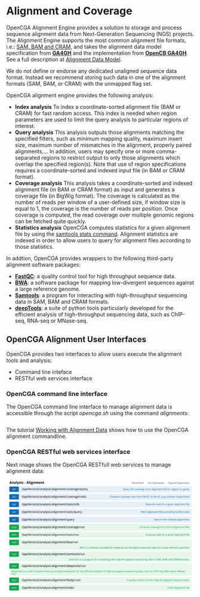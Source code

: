 # Alignment and Coverage

OpenCGA Alignment Engine provides a solution to storage and process sequence alignment data from Next-Generation Sequencing \(NGS\) projects. The Alignment Engine supports the most common alignment file formats, i.e.: [SAM, BAM and CRAM](https://github.com/samtools/hts-specs), and takes the alignment data model specification from [**GA4GH**](http://ga4gh.org/#/) and the implementation from [**OpenCB GA4GH**](https://github.com/opencb/ga4gh). See a full description at [Alignment Data Model](http://docs.opencb.org/display/opencga/Alignment+Data+Model).

We do not define or endorse any dedicated unaligned sequence data format. Instead we recommend storing such data in one of the alignment formats \(SAM, BAM, or CRAM\) with the unmapped flag set.

OpenCGA alignment engine provides the following analysis:

* **Index analysis** To index a coordinate-sorted alignment file \(BAM or CRAM\) for fast random access. This index is needed when region parameters are used to limit the query analysis to particular regions of interest.
* **Query analysis** This analysis outputs those alignments matching the specified filters, such as minimum mapping quality, maximum insert size, maximum number of mismatches in the alignment, properly paired alignments,... In addition, users may specify one or more comma-separated regions to restrict output to only those alignments which overlap the specified region\(s\). Note that use of region specifications requires a coordinate-sorted and indexed input file \(in BAM or CRAM format\).
* **Coverage analysis** This analysis takes a coordinate-sorted and indexed alignment file \(in BAM or CRAM format\) as input and generates a coverage file \(in BigWig format\). The coverage is calculated as the number of reads per window of a user-defined size, if window size is equal to 1, the coverage is the number of reads per position. Once coverage is computed, the read coverage over multiple genomic regions can be fetched quite quickly.
* **Statistics analysis** OpenCGA computes statistics for a given alignment file by using the [samtools stats command](http://www.htslib.org/doc/samtools-stats.1.html). Alignment statistics are indexed in order to allow users to query for alignment files according to those statistics.

In addtion, OpenCGA provides wrappers to the following third-party alignment software packages:

* [**FastQC**](https://www.bioinformatics.babraham.ac.uk/projects/fastqc/): a quality control tool for high throughput sequence data.
* [**BWA**](http://bio-bwa.sourceforge.net/): a software package for mapping low-divergent sequences against a large reference genome.
* [**Samtools**](http://www.htslib.org/): a program for interacting with high-throughput sequencing data in SAM, BAM and CRAM formats.
* [**deepTools**](https://deeptools.readthedocs.io/en/develop/): a suite of python tools particularly developed for the efficient analysis of high-throughput sequencing data, such as ChIP-seq, RNA-seq or MNase-seq.

## OpenCGA Alignment User Interfaces

OpenCGA provides two interfaces to allow users execute the alignment tools and analysis:

* Command line inteface
* RESTful web services interface

### OpenCGA command line interface

The OpenCGA command line interface to manage alignment data is accessible through the script _opencga.sh_ using the command _alignments_:

|  |
| :--- |


The tutorial [Working with Alignment Data](http://docs.opencb.org/display/opencga/Working+with+Alignment+Data) shows how to use the OpenCGA alignment commandline.

### OpenCGA RESTful web services interface

Next image shows the OpenCGA RESTfull web services to manage alignment data:

![](../.gitbook/assets/analysis.alignment.webservices%20%281%29%20%281%29%20%282%29%20%281%29.png)

